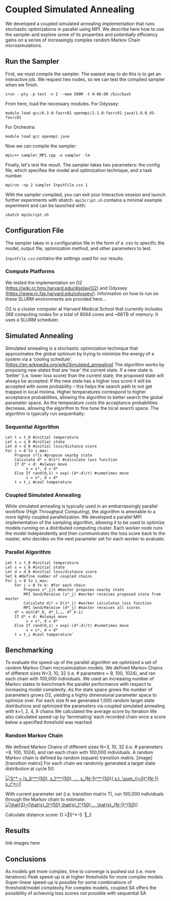 # Coupled Simulated Annealing
We developed a coupled simulated annealing implementation that runs stochastic optimizations in parallel using MPI.  We describe here how to use the sampler and explore some of its properties and potentially efficiency gains on a series of increasingly complex random Markov Chain microsimulations.

## Run the Sampler
First, we must compile the sampler. The easiest way to do this is to get an interactive job. We request two nodes, so we can test the compiled sampler when we finish.

`srun --pty -p test -n 2 --mem 500M -t 0-06:00 /bin/bash`

From here, load the necessary modules. For Odyssey:

`module load gcc/6.3.0-fasrc01 openmpi/2.1.0-fasrc01 java/1.8.0_45-fasrc01`

For Orchestra:

`module load gcc openmpi java`

Now we can compile the sampler:

`mpic++ sampler_MPI.cpp -o sampler -lm`

Finally, let's test the result. The sampler takes two parameters: the config file, which specifies the model and optimization technique, and a task number.

`mpirun -np 2 sampler InputFile.csv 1`

With the sampler compiled, you can exit your interactive session and launch further experiments with sbatch. `mpiScript.sh` contains a minimal example experiment and can be launched with:

`sbatch mpiScript.sh`

## Configuration File
The sampler takes in a configuration file in the form of a .csv to specific the model, output file, optimization method, and other parameters to test.

`InputFile.csv` contains the settings used for our results.

### Compute Platforms
We tested the implementation on O2 (https://wiki.rc.hms.harvard.edu/display/O2) and Odyssey (https://www.rc.fas.harvard.edu/odyssey/).  Information on how to run on these SLURM environments are provided here…

O2 is a cluster computer at Harvard Medical School that currently includes 268 computing nodes for a total of 8064 cores and ~68TB of memory.  It uses a SLURM scheduler.


## Simulated Annealing
Simulated annealing is a stochastic optimization technique that approximates the global optimum by trying to minimize the energy of a system via a ‘cooling schedule’.  [https://en.wikipedia.org/wiki/Simulated_annealing]
The algorithm works by proposing new states that are ‘near’ the current state.  If a new state is ‘better’ (i.e. lower loss score) than the current state, the proposed state will always be accepted.  If the new state has a higher loss score it will be accepted with some probability – this helps the search path to not get trapped in local minima.  Higher temperatures correspond to higher acceptance probabilities, allowing the algorithm to better search the global parameter space.  As the temperature cools the acceptance probabilities decrease, allowing the algorithm to fine tune the local search space.
The algorithm is typically run sequentially:
### Sequential Algorithm
```
Let t = t_0 #initial temperature   
Let s = s_0 #initial state   
Let d = d_0 #initial loss/distance score   
For i = 0 to i_max:   
	Propose s*|s #propose nearby state   
	Calculate d* = D(s*) #calculate loss function   
	If d* < d: #always move   
		 s = s*, d = d*   
	Else If rand(0,1) < exp(-(d*-d)/t) #sometimes move   
		 s = s*, d = d*   
	t = t_i #cool temperature
```
### Coupled Simulated Annealing
While simulated annealing is typically used in an embarrassingly parallel workflow (High Throughput Computing), the algorithm is amenable to a more tightly coupled parallelization.  We developed a parallel MPI implementation of the sampling algorithm, allowing it to be used to optimize models running on a distributed computing cluster.  Each worker node runs the model independently and then communicates the loss score back to the master, who decides on the next parameter set for each worker to evaluate.
### Parallel Algorithm
```
Let t = t_0 #initial temperature
Let s = s_0 #initial state
Let d = d_0 #initial loss/distance score
Set k #define number of coupled chains
For i = 0 to i_max:
	For j = 0 to k: #for each chain
		Propose s*_j|s #master proposes nearby state
		MPI Send/Receive (s*_j) #worker receives proposed state from master
		Calculate dj* = D(s*_j) #worker calculates loss function
		MPI_Send/Receive (d*_j) #master receives all scores
	d* = min(d*_0, d*_1,…, d*_k-1)
	If d* < d: #always move
		 s = s*, d = d*
	Else If rand(0,1) < exp(-(d*-d)/t) #sometimes move
		 s = s*, d = d*
	t = t_i #cool temperature`
```
## Benchmarking
To evaluate the speed-up of the parallel algorithm we optimized a set of random Markov Chain microsimulation models. We defined Markov Chains of different sizes N=3, 10, 32  (i.e. # parameters = 9, 100, 1024), and ran each chain with 100,000 individuals.  We used an increasing number of Markov states to benchmark the parallel performance with respect to increasing model complexity.  As the state space grows the number of parameters grows O2, yielding a highly dimensional parameter space to optimize over.
For each size N we generated 1,000 random target state distributions and optimized the parameters via coupled simulated annealing with k=1, 2, 4, 8 chains
We calculated the average score by iteration
We also calculated speed-up by ‘terminating’ each recorded chain once a score below a specified threshold was reached
### Random Markov Chain
We defined Markov Chains of different sizes N=3, 10, 32  (i.e. # parameters =9, 100, 1024), and ran each chain with 100,000 individuals.  A random Markov chain is defined by random (square) transition matrix.
[image] [transition matrix]
For each chain we randomly generated a target state distribution at cycle 50:

<a href="https://www.codecogs.com/eqnedit.php?latex=S^*&space;=&space;[s_0^*^{50},&space;s_1^*^{50},&space;...&space;,s_{N-1}^*^{50}]&space;s.t.&space;\sum_{i=0}^{N-1}&space;s_i^*=1" target="_blank"><img src="https://latex.codecogs.com/gif.latex?S^*&space;=&space;[s_0^*^{50},&space;s_1^*^{50},&space;...&space;,s_{N-1}^*^{50}]&space;s.t.&space;\sum_{i=0}^{N-1}&space;s_i^*=1" title="S^* = [s_0^*^{50}, s_1^*^{50}, ... ,s_{N-1}^*^{50}] s.t. \sum_{i=0}^{N-1} s_i^*=1" /></a>

With current parameter set (i.e. transition matrix T), run 100,000 individuals through the Markov chain to estimate:
<a href="https://www.codecogs.com/eqnedit.php?latex=\hat{S}=[\hat{s}_0^{50},\hat{s}_1^{50},...,\hat{s}_{N-1}^{50}]" target="_blank"><img src="https://latex.codecogs.com/gif.latex?\hat{S}=[\hat{s}_0^{50},\hat{s}_1^{50},...,\hat{s}_{N-1}^{50}]" title="\hat{S}=[\hat{s}_0^{50},\hat{s}_1^{50},...,\hat{s}_{N-1}^{50}]" /></a>

Calculate distance score:
D ̂=‖S^*-S ̂ ‖_2

## Results
link images here

## Conclusions
As models get more complex, time to converge is pushed out (i.e. more iterations)
Peak speed-up is at higher thresholds for more complex models
Super-linear speed-up is possible for some combinations of threshold/model complexity
For complex models, coupled SA offers the possibility of achieving loss scores not possible with sequential SA
